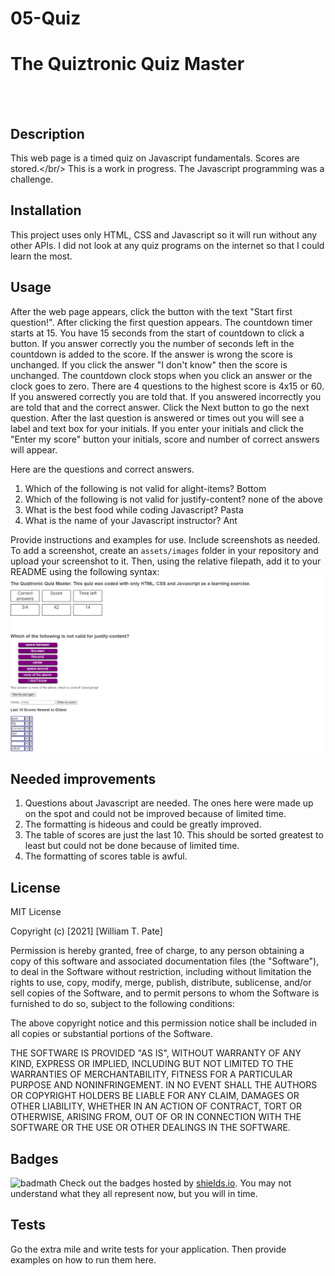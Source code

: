 # 05-Quiz
# The Quiztronic Quiz Master
</br></br>
## Description
This web page is a timed quiz on Javascript fundamentals. Scores are stored.</br/>
This is a work in progress. The Javascript programming was a challenge.

## Installation
This project uses only HTML, CSS and Javascript so it will run without any other APIs. I did not look at any quiz programs on the internet so that I could learn the most.

## Usage
After the web page appears, click the button with the text "Start first question!". After clicking the first question appears. The countdown timer starts at 15. You have 15 seconds from the start of countdown to click a button. If you answer correctly you the number of seconds left in the countdown is added to the score. If the answer is wrong the score is unchanged. If you click the answer "I don't know" then the score is unchanged. The countdown clock stops when you click an answer or the clock goes to zero. There are 4 questions to the highest score is 4x15 or 60. If you answered correctly you are told that. If you answered incorrectly you are told that and the correct answer. Click the Next button to go the next question. After the last question is answered or times out you will see a label and text box for your initials. If you enter your initials and click the "Enter my score" button your initials, score and number of correct answers will appear.

Here are the questions and correct answers.</br>
1. Which of the following is not valid for alight-items? Bottom</br>
2. Which of the following is not valid for justify-content? none of the above</br>
3. What is the best food while coding Javascript? Pasta</br>
4. What is the name of your Javascript instructor? Ant</br>


Provide instructions and examples for use. Include screenshots as needed.
To add a screenshot, create an `assets/images` folder in your repository and upload your screenshot to it. Then, using the relative filepath, add it to your README using the following syntax:
    ![alt text](assets/images/screenshot.png)

## Needed improvements
1. Questions about Javascript are needed. The ones here were made up on the spot and could not be improved because of limited time.
2. The formatting is hideous and could be greatly improved.
3. The table of scores are just the last 10. This should be sorted greatest to least but could not be done because of limited time.
4. The formatting of scores table is awful.


## License
MIT License

Copyright (c) [2021] [William T. Pate]

Permission is hereby granted, free of charge, to any person obtaining a copy
of this software and associated documentation files (the "Software"), to deal
in the Software without restriction, including without limitation the rights
to use, copy, modify, merge, publish, distribute, sublicense, and/or sell
copies of the Software, and to permit persons to whom the Software is
furnished to do so, subject to the following conditions:

The above copyright notice and this permission notice shall be included in all
copies or substantial portions of the Software.

THE SOFTWARE IS PROVIDED "AS IS", WITHOUT WARRANTY OF ANY KIND, EXPRESS OR
IMPLIED, INCLUDING BUT NOT LIMITED TO THE WARRANTIES OF MERCHANTABILITY,
FITNESS FOR A PARTICULAR PURPOSE AND NONINFRINGEMENT. IN NO EVENT SHALL THE
AUTHORS OR COPYRIGHT HOLDERS BE LIABLE FOR ANY CLAIM, DAMAGES OR OTHER
LIABILITY, WHETHER IN AN ACTION OF CONTRACT, TORT OR OTHERWISE, ARISING FROM,
OUT OF OR IN CONNECTION WITH THE SOFTWARE OR THE USE OR OTHER DEALINGS IN THE
SOFTWARE.


## Badges
![badmath](https://img.shields.io/github/languages/top/nielsenjared/badmath)
Check out the badges hosted by [shields.io](https://shields.io/). You may not understand what they all represent now, but you will in time.

## Tests
Go the extra mile and write tests for your application. Then provide examples on how to run them here.